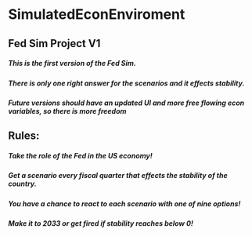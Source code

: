 # SimulatedEconEnviroment
## Fed Sim Project V1
##### This is the first version of the Fed Sim.
##### There is only one right answer for the scenarios and it effects stability.
##### Future versions should have an updated UI and more free flowing econ variables, so there is more freedom

## Rules: 
##### Take the role of the Fed in the US economy!
##### Get a scenario every fiscal quarter that effects the stability of the country.
##### You have a chance to react to each scenario with one of nine options!
##### Make it to 2033 or get fired if stability reaches below 0!
